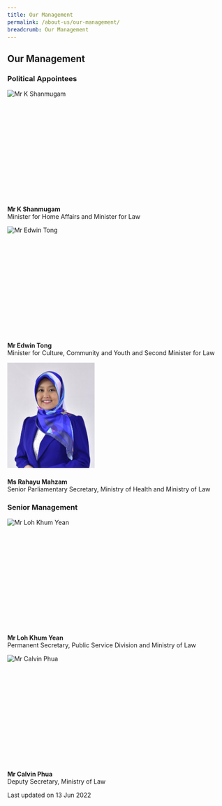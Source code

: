 ```yaml
---
title: Our Management
permalink: /about-us/our-management/
breadcrumb: Our Management
---
```

<style>
  .img-gallery {
  width: 200px;
  height: 250px;
  }
  .img-gallery img {
  max-width: 100%;
  }
</style>

Our Management
---

### **Political Appointees**

<div class="img-gallery">
  <img src="/images/1510806764644.jpg" title="Mr K Shanmugam" alt="Mr K Shanmugam">
</div>
  <p><strong>Mr K Shanmugam</strong>
  <br>Minister for Home Affairs and Minister for Law</p>
  
<div class="img-gallery">
  <img src="/images/1532069362285.jpg" title="Mr Edwin Tong" alt="Mr Edwin Tong">
</div>
  <p><strong>Mr Edwin Tong</strong>
  <br>Minister for Culture, Community and Youth and Second Minister for Law</p>
  
  <div class="img-gallery">
  <img src="/images/Ms_Rahayu_Mahzam.jpg" title="Ms Rahayu Mahzam" alt="Ms Rahayu Mahzam">
</div>
  <p><strong>Ms Rahayu Mahzam</strong>
  <br>Senior Parliamentary Secretary, Ministry of Health and Ministry of Law</p>

### **Senior Management**

<div class="img-gallery">
  <img src="/images/Mr_Loh_Khum_Yean.jpg" title="Mr Loh Khum Yean" alt="Mr Loh Khum Yean">
</div>
  <p><strong>Mr Loh Khum Yean</strong>
  <br>Permanent Secretary, Public Service Division and Ministry of Law</p>

<div class="img-gallery">
    <img src="/images/Mr_Calvin_Phua.jpg" title="Mr Calvin Phua" alt="Mr Calvin Phua">
</div>
  <p><strong>Mr Calvin Phua</strong>
  <br>Deputy Secretary, Ministry of Law</p>

<p class="right-side-updated">Last updated on 13 Jun 2022</p>